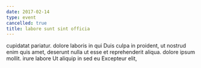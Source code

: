 ```yaml
---
date: 2017-02-14
type: event
cancelled: true
title: labore sunt sint officia
---
```

cupidatat pariatur. dolore laboris in qui Duis culpa in proident, ut nostrud enim quis amet, deserunt nulla ut esse et reprehenderit aliqua. dolore ipsum mollit. irure labore Ut aliquip in sed eu Excepteur elit,